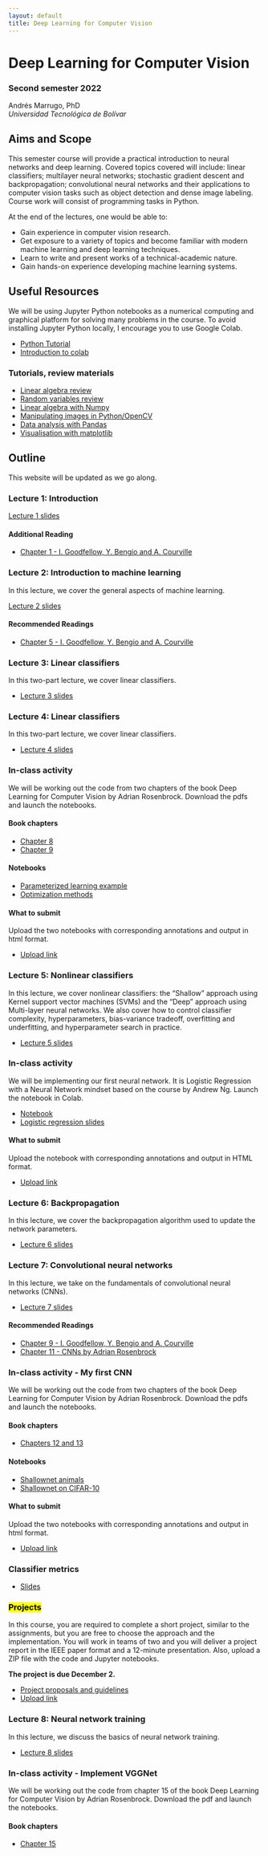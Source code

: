 ```yaml
---
layout: default
title: Deep Learning for Computer Vision
---
```


# Deep Learning for Computer Vision

### Second semester 2022

Andrés Marrugo, PhD       
*Universidad Tecnológica de Bolívar*

##  Aims and Scope

This semester course will provide a practical introduction to neural networks and deep learning. Covered topics covered will include: linear classifiers; multilayer neural networks; stochastic gradient descent and backpropagation; convolutional neural networks and their applications to computer vision tasks such as object detection and dense image labeling. Course work will consist of programming tasks in Python.

At the end of the lectures, one would be able to:

- Gain experience in computer vision research.
- Get exposure to a variety of topics and become familiar with modern machine learning and deep learning techniques.
- Learn to write and present works of a technical-academic nature.
- Gain hands-on experience developing machine learning systems.

<!-- Prior knowledge of this course includes probability, linear algebra, and calculus. Programming experience in MATLAB is desirable, but not required. -->


<!-- This semester course is an introduction to computer vision. It is aimed at graduate students in the Faculty of Engineering. We will focus on the practical and theoretical aspects of techniques in computer vision. -->

<!-- At the end of the lectures, one would be able to:

- Have clear idea of challenges in computer vision due to increasing use in mobile applications.
- Understand many different computer vision algorithms and approaches.
- Implement computer vision algorithms for mid-level vision tasks. -->


## Useful Resources
 
We will be using Jupyter Python notebooks as a numerical computing and graphical platform for solving many problems in the course. To avoid installing Jupyter Python locally, I encourage you to use Google Colab. 

- [Python Tutorial](https://colab.research.google.com/github/cs231n/cs231n.github.io/blob/master/python-colab.ipynb)
- [Introduction to colab](https://colab.research.google.com/notebooks/welcome.ipynb)

### Tutorials, review materials

- [Linear algebra review](http://www.cse.ucsd.edu/classes/wi05/cse252a/linear_algebra_review.pdf)
- [Random variables review](http://www.cse.ucsd.edu/classes/wi05/cse252a/random_var_review.pdf)
- [Linear algebra with Numpy](https://github.com/agmarrugo/computer-vision-utb/blob/main/notebooks/00_Linear_algebra_with_Numpy.ipynb)
- [Manipulating images in Python/OpenCV](https://github.com/agmarrugo/computer-vision-utb/blob/main/notebooks/01_Image_Processing_in_Python_Final.ipynb)
- [Data analysis with Pandas](https://github.com/drvinceknight/Python-Mathematics-Handbook/blob/master/03-Data-analysis-with-Pandas.ipynb)
- [Visualisation with matplotlib](https://github.com/drvinceknight/Python-Mathematics-Handbook/blob/master/04-Visualisation-with-matplotlib.ipynb)



## Outline

This website will be updated as we go along.

### Lecture 1: Introduction

[Lecture 1 slides]({{site.url}}lectures/lec01_intro.pdf)

#### Additional Reading

- [Chapter 1 - I. Goodfellow, Y. Bengio and A. Courville](https://www.deeplearningbook.org)


### Lecture 2: Introduction to machine learning

In this lecture, we cover the general aspects of machine learning.

[Lecture 2 slides]({{site.url}}lectures/lec02_ml_intro.pdf)

#### Recommended Readings

- [Chapter 5 - I. Goodfellow, Y. Bengio and A. Courville](https://www.deeplearningbook.org)

### Lecture 3: Linear classifiers

In this two-part lecture, we cover linear classifiers.

- [Lecture 3 slides]({{site.url}}lectures/lec03_linear_part1.pdf)

### Lecture 4: Linear classifiers

In this two-part lecture, we cover linear classifiers.

- [Lecture 4 slides]({{site.url}}lectures/lec04_linear_part2.pdf)

### In-class activity

We will be working out the code from two chapters of the book Deep Learning for Computer Vision by Adrian Rosenbrock. Download the pdfs and launch the notebooks.

#### Book chapters

- [Chapter 8]({{site.url}}pdfs/parameterized-learning.pdf)
- [Chapter 9]({{site.url}}pdfs/optimization-methods-regularization.pdf)

#### Notebooks

- [Parameterized learning example](https://github.com/opi-lab/DL4CV/blob/main/notebooks/parameterized-learning.ipynb)
- [Optimization methods](https://github.com/opi-lab/DL4CV/blob/main/notebooks/optimization_examples.ipynb)

#### What to submit
Upload the two notebooks with corresponding annotations and output in html format. 

- [Upload link](https://www.dropbox.com/request/LJt4Lvi0MHRhzUxNIO2z)

### Lecture 5: Nonlinear classifiers

In this lecture, we cover nonlinear classifiers: the “Shallow” approach using Kernel support vector machines (SVMs) and the “Deep” approach using Multi-layer neural networks. We also cover how to control classifier complexity, hyperparameters, bias-variance tradeoff, overfitting and underfitting, and hyperparameter search in practice.

- [Lecture 5 slides]({{site.url}}lectures/lec05_nonlinear_classifiers.pdf)

### In-class activity

We will be implementing our first neural network. It is Logistic Regression with a Neural Network mindset based on the course by Andrew Ng. Launch the notebook in Colab. 

 - [Notebook](https://github.com/opi-lab/DL4CV/blob/main/notebooks/logistic_regression_example.ipynb)
 - [Logistic regression slides](http://cs230.stanford.edu/files/C1M2.pdf)

#### What to submit
Upload the notebook with corresponding annotations and output in HTML format. 

- [Upload link](https://www.dropbox.com/request/TbGpgVmLv21E8CNtmpKb)

### Lecture 6: Backpropagation

In this lecture, we cover the backpropagation algorithm used to update the network parameters.

- [Lecture 6 slides]({{site.url}}lectures/lec06_backprop.pdf)

### Lecture 7: Convolutional neural networks

In this lecture, we take on the fundamentals of convolutional neural networks (CNNs).

- [Lecture 7 slides]({{site.url}}lectures/lec07_cnn.pdf)

#### Recommended Readings

- [Chapter 9 - I. Goodfellow, Y. Bengio and A. Courville](https://www.deeplearningbook.org)
- [Chapter 11 - CNNs by Adrian Rosenbrock ]({{site.url}}pdfs/11-cnns.pdf)

### In-class activity - My first CNN

We will be working out the code from two chapters of the book Deep Learning for Computer Vision by Adrian Rosenbrock. Download the pdfs and launch the notebooks.

#### Book chapters

- [Chapters 12 and 13]({{site.url}}pdfs/12-13-train-load-cnn.pdf)

#### Notebooks

- [Shallownet animals](https://github.com/opi-lab/DL4CV/blob/main/notebooks/shallownet_animals_.ipynb)
- [Shallownet on CIFAR-10](https://github.com/opi-lab/DL4CV/blob/main/notebooks/shallownet_cifar10_.ipynb)

#### What to submit
Upload the two notebooks with corresponding annotations and output in html format. 

- [Upload link](https://www.dropbox.com/request/qQxvpnnzouhQsk7m75BW)

### Classifier metrics

- [Slides]({{site.url}}pdfs/Lecture-06-Metrics.pdf)

### <mark>Projects</mark>

In this course, you are required to complete a short project, similar to the assignments, but you are free to choose the approach and the implementation. You will work in teams of two and you will deliver a project report in the IEEE paper format and a 12-minute presentation. Also, upload a ZIP file with the code and Jupyter notebooks.

**The project is due December 2.**

- [Project proposals and guidelines](projects)
- [Upload link](https://www.dropbox.com/request/f0j58PFi8RDmwGZd7Yai)


### Lecture 8: Neural network training

In this lecture, we discuss the basics of neural network training.

- [Lecture 8 slides]({{site.url}}lectures/lec08_training.pdf)

### In-class activity - Implement VGGNet

We will be working out the code from chapter 15 of the book Deep Learning for Computer Vision by Adrian Rosenbrock. Download the pdf and launch the notebooks.

#### Book chapters

- [Chapter 15]({{site.url}}pdfs/15-vggnet.pdf)